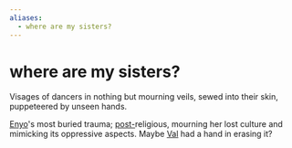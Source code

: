 ```yaml
---
aliases:
  - where are my sisters?
---
```

# where are my sisters?
Visages of dancers in nothing but mourning veils, sewed into their skin, puppeteered by unseen hands.

[Enyo](Enyo.md)'s most buried trauma; [post-](post-.md)religious, mourning her lost culture and mimicking its oppressive aspects. Maybe [Val](Val.md) had a hand in erasing it?
